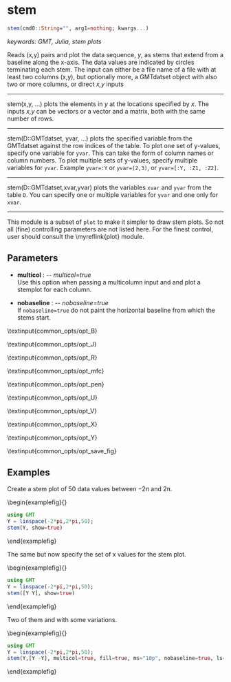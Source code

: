 # stem

```julia
stem(cmd0::String="", arg1=nothing; kwargs...)
```

*keywords: GMT, Julia, stem plots*

Reads (x,y) pairs and plot the data sequence, *y*, as stems that extend from a baseline along the x-axis.
The data values are indicated by circles terminating each stem. The input can either be a file name of a file with
at least two columns (x,y), but optionally more, a GMTdatset object with also two or more columns, or direct *x,y* inputs

---
stem(x,y, ...) plots the elements in *y* at the locations specified by *x*. The inputs *x,y* can be vectors or
a vector and a matrix, both with the same number of rows.

---
stem(D::GMTdatset, yvar, ...) plots the specified variable from the GMTdatset against the row indices of the table.
To plot one set of y-values, specify one variable for `yvar`. This can take the form of column names or column numbers.
To plot multiple sets of y-values, specify multiple variables for `yvar`. Example `yvar=:Y` or `yvar=(2,3)`, or
`yvar=[:Y, :Z1, :Z2]`.

---
stem(D::GMTdatset,xvar,yvar) plots the variables `xvar` and `yvar` from the table `D`. You can specify one or
multiple variables for `yvar` and one only for `xvar`.

-----------
This module is a subset of `plot` to make it simpler to draw stem plots. So not all (fine) controlling
parameters are not listed here. For the finest control, user should consult the \myreflink{plot} module.

Parameters
----------

- **multicol** : -- *multicol=true*\
    Use this option when passing a multicolumn input and and plot a stemplot for each column.

- **nobaseline** : -- *nobaseline=true*\
    If `nobaseline=true` do not paint the horizontal baseline from which the stems start.

\textinput{common_opts/opt_B}

\textinput{common_opts/opt_J}

\textinput{common_opts/opt_R}

\textinput{common_opts/opt_mfc}

\textinput{common_opts/opt_pen}

\textinput{common_opts/opt_U}

\textinput{common_opts/opt_V}

\textinput{common_opts/opt_X}

\textinput{common_opts/opt_Y}

\textinput{common_opts/opt_save_fig}

Examples
--------

Create a stem plot of 50 data values between −2π and 2π. 

\begin{examplefig}{}
```julia
using GMT
Y = linspace(-2*pi,2*pi,50);
stem(Y, show=true)
```
\end{examplefig}


The same but now specify the set of x values for the stem plot. 

\begin{examplefig}{}
```julia
using GMT
Y = linspace(-2*pi,2*pi,50);
stem([Y Y], show=true)
```
\end{examplefig}


Two of them and with some variations.

\begin{examplefig}{}
```julia
using GMT
Y = linspace(-2*pi,2*pi,50);
stem(Y,[Y -Y], multicol=true, fill=true, ms="10p", nobaseline=true, ls=:DashDot, show=true)
```
\end{examplefig}